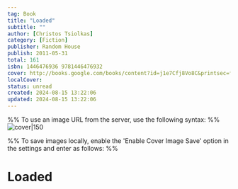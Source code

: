 ```yaml
---
tag: Book
title: "Loaded"
subtitle: ""
author: [Christos Tsiolkas]
category: [Fiction]
publisher: Random House
publish: 2011-05-31
total: 161
isbn: 1446476936 9781446476932
cover: http://books.google.com/books/content?id=j1e7Cfj8Vo8C&printsec=frontcover&img=1&zoom=1&source=gbs_api
localCover: 
status: unread
created: 2024-08-15 13:22:06
updated: 2024-08-15 13:22:06
---
```


%% To use an image URL from the server, use the following syntax: %%
![cover|150](http://books.google.com/books/content?id=j1e7Cfj8Vo8C&printsec=frontcover&img=1&zoom=1&source=gbs_api)

%% To save images locally, enable the 'Enable Cover Image Save' option in the settings and enter as follows: %%


# Loaded